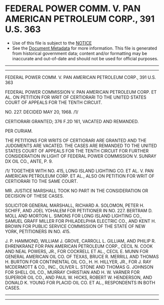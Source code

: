 ---
---

# FEDERAL POWER COMM. V. PAN AMERICAN PETROLEUM CORP., 391 U.S. 363

* Use of this file is subject to the [NOTICE](https://github.com/publicdocs/notice/blob/master/NOTICE)
* See the [Document Metadata](../../../) for more information.
  This file is generated from historical government data; content and/or formatting may be inaccurate and out-of-date and should not be used for official purposes.

----------
----------

FEDERAL POWER COMM. V. PAN AMERICAN PETROLEUM CORP., 391 U.S. 363

FEDERAL POWER COMMISSION V. PAN AMERICAN PETROLEUM CORP. ET AL. ON PETITION FOR WRIT OF CERTIORARI TO THE UNITED STATES COURT OF APPEALS FOR THE TENTH CIRCUIT.

NO. 227.  DECIDED MAY 20, 1968.  /1/

CERTIORARI GRANTED; 376 F.2D 161, VACATED AND REMANDED.

PER CURIAM.

THE PETITIONS FOR WRITS OF CERTIORARI ARE GRANTED AND THE JUDGMENTS ARE VACATED.  THE CASES ARE REMANDED TO THE UNITED STATES COURT OF APPEALS FOR THE TENTH CIRCUIT FOR FURTHER CONSIDERATION IN LIGHT OF FEDERAL POWER COMMISSION V. SUNRAY DX OIL CO., ANTE, P. 9.

/1/  TOGETHER WITH NO. 415, LONG ISLAND LIGHTING CO. ET AL. V. PAN AMERICAN PETROLEUM CORP. ET AL., ALSO ON PETITION FOR WRIT OF CERTIORARI TO THE SAME COURT.

MR. JUSTICE MARSHALL TOOK NO PART IN THE CONSIDERATION OR DECISION OF THESE CASES.

SOLICITOR GENERAL MARSHALL, RICHARD A. SOLOMON, PETER H. SCHIFF, AND JOEL YOHALEM FOR PETITIONER IN NO. 227.  BERTRAM D. MOLL AND MORTON L. SIMONS FOR LONG ISLAND LIGHTING CO., SAMUEL GRAFF MILLER FOR PHILADELPHIA ELECTRIC CO., AND KENT H. BROWN FOR PUBLIC SERVICE COMMISSION OF THE STATE OF NEW YORK, PETITIONERS IN NO. 415.

J. P. HAMMOND, WILLIAM J. GROVE, CARROLL L. GILLIAM, AND PHILIP R. EHRENKRANZ FOR PAN AMERICAN PETROLEUM CORP., CECIL N. COOK AND NEAL POWERS, JR., FOR COCKRELL ET AL., CECIL E. MUNN FOR GENERAL AMERICAN OIL CO. OF TEXAS, BRUCE R. MERRILL AND THOMAS H. BURTON FOR CONTINENTAL OIL CO., H. H. HILLYER, JR., FOR J. RAY MCDERMOTT & CO., INC., OLIVER L. STONE AND THOMAS G. JOHNSON FOR SHELL OIL CO., MURRAY CHRISTIAN AND H. W. VARNER FOR SUPERIOR OIL CO., AND PAUL W. HICKS, ROBERT W. HENDERSON, AND DONALD K. YOUNG FOR PLACID OIL CO. ET AL., RESPONDENTS IN BOTH CASES.


----------
----------


